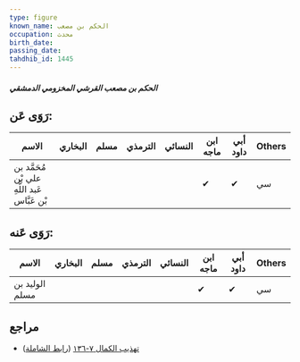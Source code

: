 ```yaml
---
type: figure
known_name: الحكم بن مصعب
occupation: محدث
birth_date:
passing_date:
tahdhib_id: 1445
---
```

##### الحكم بن مصعب القرشي المخزومي الدمشقي

## رَوَى عَن:
| الاسم                                        | البخاري | مسلم | الترمذي | النسائي | ابن ماجه | أبي داود | Others |
| -------------------------------------------- | ------- | ---- | ------- | ------- | -------- | -------- | ------ |
| مُحَمَّد بن علي بْن عَبد اللَّهِ بْن عَبَّاس |         |      |         |         | ✔        | ✔        | سي     |
## رَوَى عَنه:
| الاسم          | البخاري | مسلم | الترمذي | النسائي | ابن ماجه | أبي داود | Others |
| -------------- | ------- | ---- | ------- | ------- | -------- | -------- | ------ |
| الوليد بن مسلم |         |      |         |         | ✔        | ✔        | سي     |
## مراجع
- [تهذيب الكمال ٧-١٣٦](obsidian://open?vault=Tahdhib-al-Kamal&file=Figures/١٤٤٥-الحكم%20بن%20مصعب%20القرشي%20المخزومي%20الدمشقي) ([رابط الشاملة](https://shamela.ws/book/3722/3358))